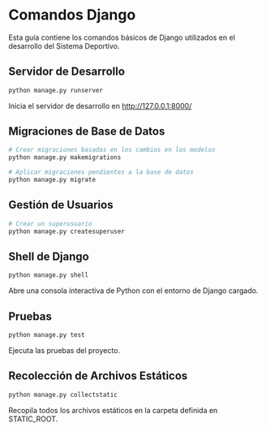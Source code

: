 # Comandos Django

Esta guía contiene los comandos básicos de Django utilizados en el desarrollo del Sistema Deportivo.

## Servidor de Desarrollo

```bash
python manage.py runserver
```

Inicia el servidor de desarrollo en http://127.0.0.1:8000/

## Migraciones de Base de Datos

```bash
# Crear migraciones basadas en los cambios en los modelos
python manage.py makemigrations

# Aplicar migraciones pendientes a la base de datos
python manage.py migrate
```

## Gestión de Usuarios

```bash
# Crear un superusuario
python manage.py createsuperuser
```

## Shell de Django

```bash
python manage.py shell
```

Abre una consola interactiva de Python con el entorno de Django cargado.

## Pruebas

```bash
python manage.py test
```

Ejecuta las pruebas del proyecto.

## Recolección de Archivos Estáticos

```bash
python manage.py collectstatic
```

Recopila todos los archivos estáticos en la carpeta definida en STATIC_ROOT.
